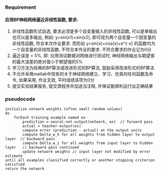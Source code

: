 ### Requirement
#### 应用BP神经网络逼近非线性函数, 要求:
1. 非线性函数形式自选, 要求必须是多个自变量输入的非线性函数, 可以是单输出也可以是多输出, 例如: y=sin(x1)+sin(x2), 即可视为两个自变量一个因变量的非线性函数, 符合本次作业要求. 而形如 y=sin(x)+cos(x)+e^{-x} 的函数均为一个自变量的非线性函数, 不符合本作业的要求. 不符合要求的作业记为0分
2. 逼近误差 < 5%, 即: 应用测试数据对网络进行测试时, 神经网络输出与期望值的最大误差的绝对值小于期望值的5%
3. 学习方法为经典的BP算法或改进形式的BP算法, 鼓励采用改进形式的BP算法
4. 不允许采用matlab中现有的关于神经网络建立、学习、仿真的任何函数及命令, 如果采用, 作业无效, 平时成绩该项为0分
5. 提交实验结果报告, 提交源程序并加适当注释, 并保证能顺利运行出正确结果


### pseudocode
```
initialize network weights (often small random values)
do
    forEach training example named ex
        prediction = neural-net-output(network, ex)  // forward pass
        actual = teacher-output(ex)
        compute error (prediction - actual) at the output units
        compute Delta_w_h for all weights from hidden layer to output layer  // backward pass
        compute Delta_w_i for all weights from input layer to hidden layer   // backward pass continued
        update network weights // input layer not modified by error estimate
until all examples classified correctly or another stopping criterion satisfied
return the network
```
